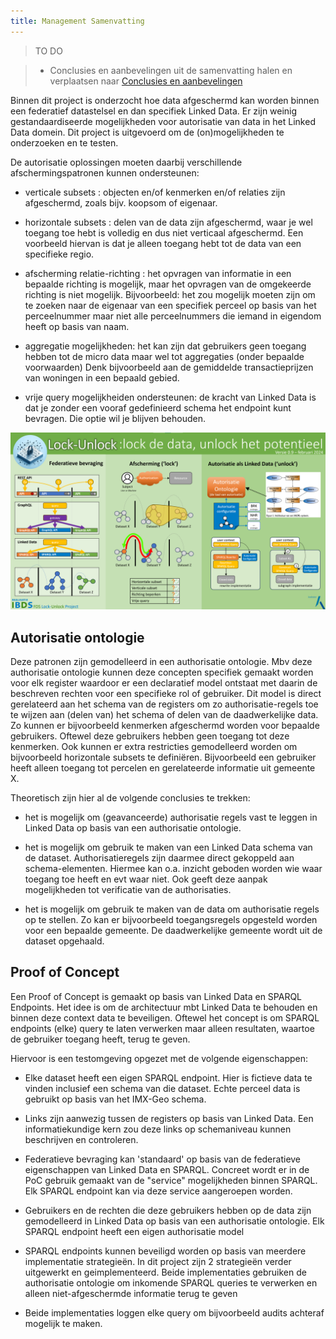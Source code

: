 ```yaml
---
title: Management Samenvatting
---
```

> TO DO

> - Conclusies en aanbevelingen uit de samenvatting halen en verplaatsen naar [Conclusies en aanbevelingen](./conclusies.md)


Binnen dit project is onderzocht hoe data afgeschermd kan worden binnen een federatief datastelsel en dan specifiek Linked Data. Er zijn weinig gestandaardiseerde mogelijkheden voor autorisatie van data in het Linked Data domein. Dit project is uitgevoerd om de (on)mogelijkheden te onderzoeken en te testen.

De autorisatie oplossingen moeten daarbij verschillende afschermingspatronen kunnen ondersteunen:

* verticale subsets            : objecten en/of kenmerken en/of relaties zijn afgeschermd, zoals bijv. koopsom of eigenaar.

* horizontale subsets          : delen van de data zijn afgeschermd, waar je wel toegang toe hebt is volledig en dus niet verticaal afgeschermd. Een voorbeeld hiervan is dat je alleen toegang hebt tot de data van een specifieke regio.

* afscherming relatie-richting : het opvragen van informatie in een bepaalde richting is mogelijk, maar het opvragen van de omgekeerde richting is niet mogelijk. Bijvoorbeeld: het zou mogelijk moeten zijn om te zoeken naar de eigenaar van een specifiek perceel op basis van het perceelnummer maar niet alle perceelnummers die iemand in eigendom heeft op basis van naam.

* aggregatie mogelijkheden: het kan zijn dat gebruikers geen toegang hebben tot de micro data maar wel tot aggregaties (onder bepaalde voorwaarden) Denk bijvoorbeeld aan de gemiddelde transactieprijzen van woningen in een bepaald gebied.

* vrije query mogelijkheiden ondersteunen: de kracht van Linked Data is dat je zonder een vooraf gedefinieerd schema het endpoint kunt bevragen. Die optie wil je blijven behouden.


![Infographic](images/infographic.png)

## Autorisatie ontologie
Deze patronen zijn gemodelleerd in een authorisatie ontologie. Mbv deze authorisatie ontologie kunnen  deze concepten specifiek gemaakt worden voor elk register waardoor er een declaratief model ontstaat met daarin de beschreven rechten voor een specifieke rol of gebruiker. Dit model is direct gerelateerd aan het schema van de registers om zo authorisatie-regels toe te wijzen aan (delen van) het schema of delen van de daadwerkelijke data. Zo kunnen er bijvoorbeeld kenmerken afgeschermd worden voor bepaalde gebruikers. Oftewel deze gebruikers hebben geen toegang tot deze kenmerken. Ook kunnen er extra restricties gemodelleerd worden om bijvoorbeeld horizontale subsets te definiëren. Bijvoorbeeld een gebruiker heeft alleen toegang tot percelen en gerelateerde informatie uit gemeente X. 

Theoretisch zijn hier al de volgende conclusies te trekken:

* het is mogelijk om (geavanceerde) authorisatie regels vast te leggen in Linked Data op basis van een authorisatie ontologie.

* het is mogelijk om gebruik te maken van een Linked Data schema van de dataset. Authorisatieregels zijn daarmee direct gekoppeld aan schema-elementen. Hiermee kan o.a. inzicht geboden worden wie waar toegang toe heeft en evt waar niet. Ook geeft deze aanpak mogelijkheden tot verificatie van de authorisaties.                      

* het is mogelijk om gebruik te maken van de data om authorisatie regels op te stellen. Zo kan er bijvoorbeeld toegangsregels opgesteld worden voor een bepaalde gemeente. De daadwerkelijke gemeente wordt uit de dataset opgehaald.

## Proof of Concept
Een Proof of Concept is gemaakt op basis van Linked Data en SPARQL Endpoints. Het idee is om de architectuur mbt Linked Data te behouden en binnen deze context data te beveiligen. Oftewel het concept is om SPARQL endpoints (elke) query te laten verwerken maar alleen resultaten, waartoe de gebruiker toegang heeft, terug te geven. 

Hiervoor is een testomgeving opgezet met de volgende eigenschappen:

* Elke dataset heeft een eigen SPARQL endpoint. Hier is fictieve data te vinden inclusief een schema van die dataset. Echte perceel data is gebruikt op basis van het IMX-Geo schema.

* Links zijn aanwezig tussen de registers op basis van Linked Data. Een informatiekundige kern zou deze links op schemaniveau kunnen beschrijven en controleren.

* Federatieve bevraging kan 'standaard' op basis van de federatieve eigenschappen van Linked Data en SPARQL. Concreet wordt er in de PoC gebruik gemaakt van de "service" mogelijkheden binnen SPARQL. Elk SPARQL endpoint kan via deze service aangeroepen worden.

* Gebruikers en de rechten die deze gebruikers hebben op de data zijn gemodelleerd in Linked Data op basis van een authorisatie ontologie. Elk SPARQL endpoint heeft een eigen authorisatie model

* SPARQL endpoints kunnen beveiligd worden op basis van meerdere implementatie strategieën. In dit project zijn 2 strategieën verder uitgewerkt en geimplementeerd. Beide implementaties gebruiken de authorisatie ontologie om inkomende SPARQL queries te verwerken en alleen niet-afgeschermde informatie terug te geven

* Beide implementaties loggen elke query om bijvoorbeeld audits achteraf mogelijk te maken.

